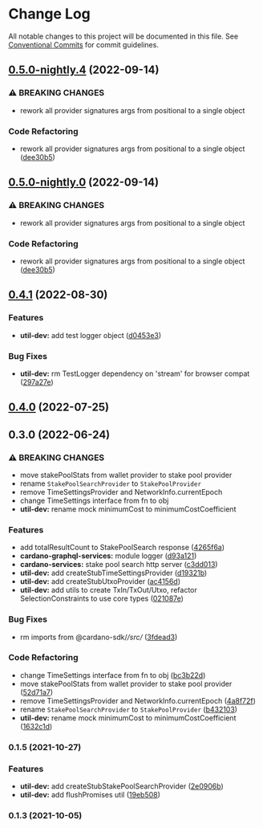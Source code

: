 # Change Log

All notable changes to this project will be documented in this file.
See [Conventional Commits](https://conventionalcommits.org) for commit guidelines.

## [0.5.0-nightly.4](https://github.com/input-output-hk/cardano-js-sdk/compare/@cardano-sdk/util-dev@0.4.1...@cardano-sdk/util-dev@0.5.0-nightly.4) (2022-09-14)


### ⚠ BREAKING CHANGES

* rework all provider signatures args from positional to a single object

### Code Refactoring

* rework all provider signatures args from positional to a single object ([dee30b5](https://github.com/input-output-hk/cardano-js-sdk/commit/dee30b52af5edc1241142a2c06708266a1ae7fa4))



## [0.5.0-nightly.0](https://github.com/input-output-hk/cardano-js-sdk/compare/@cardano-sdk/util-dev@0.4.1...@cardano-sdk/util-dev@0.5.0-nightly.0) (2022-09-14)


### ⚠ BREAKING CHANGES

* rework all provider signatures args from positional to a single object

### Code Refactoring

* rework all provider signatures args from positional to a single object ([dee30b5](https://github.com/input-output-hk/cardano-js-sdk/commit/dee30b52af5edc1241142a2c06708266a1ae7fa4))



## [0.4.1](https://github.com/input-output-hk/cardano-js-sdk/compare/@cardano-sdk/util-dev@0.4.0...@cardano-sdk/util-dev@0.4.1) (2022-08-30)


### Features

* **util-dev:** add test logger object ([d0453e3](https://github.com/input-output-hk/cardano-js-sdk/commit/d0453e30ac1381f98295394453c038e881ba77a9))


### Bug Fixes

* **util-dev:** rm TestLogger dependency on 'stream' for browser compat ([297a27e](https://github.com/input-output-hk/cardano-js-sdk/commit/297a27e089dff5a8dd0dfa33835d4982db370801))



## [0.4.0](https://github.com/input-output-hk/cardano-js-sdk/compare/0.3.0...@cardano-sdk/util-dev@0.4.0) (2022-07-25)

## 0.3.0 (2022-06-24)


### ⚠ BREAKING CHANGES

* move stakePoolStats from wallet provider to stake pool provider
* rename `StakePoolSearchProvider` to `StakePoolProvider`
* remove TimeSettingsProvider and NetworkInfo.currentEpoch
* change TimeSettings interface from fn to obj
* **util-dev:** rename mock minimumCost to minimumCostCoefficient

### Features

* add totalResultCount to StakePoolSearch response ([4265f6a](https://github.com/input-output-hk/cardano-js-sdk/commit/4265f6af60a92c93604b93167fd297530b6e01f8))
* **cardano-graphql-services:** module logger ([d93a121](https://github.com/input-output-hk/cardano-js-sdk/commit/d93a121c626e7c9ce060d575802bc2775cf875e3))
* **cardano-services:** stake pool search http server ([c3dd013](https://github.com/input-output-hk/cardano-js-sdk/commit/c3dd0133843327906535ce2ac623482cf95dd397))
* **util-dev:** add createStubTimeSettingsProvider ([d19321b](https://github.com/input-output-hk/cardano-js-sdk/commit/d19321b515387f8943f7e0df88b0173c71c46ffb))
* **util-dev:** add createStubUtxoProvider ([ac4156d](https://github.com/input-output-hk/cardano-js-sdk/commit/ac4156d6b74ce05daf11e5feeceef9c941973020))
* **util-dev:** add utils to create TxIn/TxOut/Utxo, refactor SelectionConstraints to use core types ([021087e](https://github.com/input-output-hk/cardano-js-sdk/commit/021087e7d3b0ca3de0fbc1bdc9438a6a00a4a07e))


### Bug Fixes

* rm imports from @cardano-sdk/*/src/* ([3fdead3](https://github.com/input-output-hk/cardano-js-sdk/commit/3fdead3ae381a3efb98299b9881c6a964461b7db))


### Code Refactoring

* change TimeSettings interface from fn to obj ([bc3b22d](https://github.com/input-output-hk/cardano-js-sdk/commit/bc3b22d55071f85073c54dcf47c535912bedb512))
* move stakePoolStats from wallet provider to stake pool provider ([52d71a7](https://github.com/input-output-hk/cardano-js-sdk/commit/52d71a70700b05902cca6205fe01a63f811ba5af))
* remove TimeSettingsProvider and NetworkInfo.currentEpoch ([4a8f72f](https://github.com/input-output-hk/cardano-js-sdk/commit/4a8f72f57f699f7c0bf4a9a4b742fc0a3e4aa8ce))
* rename `StakePoolSearchProvider` to `StakePoolProvider` ([b432103](https://github.com/input-output-hk/cardano-js-sdk/commit/b43210348da7914664733f85f8be8999271a8667))
* **util-dev:** rename mock minimumCost to minimumCostCoefficient ([1632c1d](https://github.com/input-output-hk/cardano-js-sdk/commit/1632c1d9775dec97edf815816017b7f6714dcd4d))

### 0.1.5 (2021-10-27)


### Features

* **util-dev:** add createStubStakePoolSearchProvider ([2e0906b](https://github.com/input-output-hk/cardano-js-sdk/commit/2e0906bc19acdf91b805e1eb647e88aa33ed1b7b))
* **util-dev:** add flushPromises util ([19eb508](https://github.com/input-output-hk/cardano-js-sdk/commit/19eb508af9c5364f9db604cfe4705857cd62f720))

### 0.1.3 (2021-10-05)
